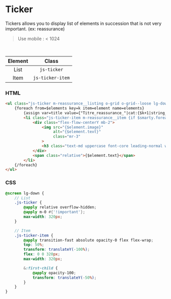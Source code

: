 # Ticker

Tickers allows you to display list of elements in succession 
that is not very important. (ex: reassurance)

> Use mobile : < 1024

<br/>

| Element | Class
| :--------: | :-----: |
| List | `js-ticker` |
| Item | `js-ticker-item` |

### HTML
``` html
<ul class="js-ticker m-reassurance__listing o-grid o-grid--loose lg-down:m-0">
    {foreach from=$elements key=k item=element name=elements}
        {assign var=title value={"Titre_reassurance_"|cat:{$k+1|string_format:"%d"}}}
        <li class="js-ticker-item m-reassurance__item {if $smarty.foreach.elements.index !== (sizeof($elements) - 1)} lg:border-r lg:border-white{/if}">
            <div class="flex-flow-centerY mb-2">
                <img src="{$element.image}"
                     alt="{$element.text}"
                     class="mr-3"
                >
                <h3 class="text-md uppercase font-core leading-normal w-32">{l s={$title} d='Cornerdeals.Reassurance'}</h3>
            </div>
            <span class="relative">{$element.text}</span>
        </li>
    {/foreach}
</ul>
```

### CSS 
``` scss
@screen lg-down {
    // List
    .js-ticker {
        @apply relative overflow-hidden;
        @apply m-0 #{'!important'};
        max-width: 320px;
    }

    // Item
    .js-ticker-item {
        @apply transition-fast absolute opacity-0 flex flex-wrap;
        top: 50%;
        transform: translateY(-100%);
        flex: 0 0 320px;
        max-width: 320px;

        &:first-child {
            @apply opacity-100;
            transform: translateY(-50%);
        }
    }
}
```
